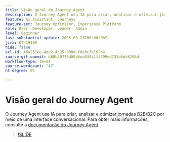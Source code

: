 ```yaml
---
title: Visão geral do Journey Agent
description: O Journey Agent usa IA para criar, analisar e otimizar jornadas B2B/B2C por meio de uma interface conversacional.
feature: AI Assistant, Journeys
feature-set: Journey Optimizer, Experience Platform
role: User, Developer, Leader, Admin
level: Beginner
last-substantial-update: 2025-09-23T00:00:00Z
jira: KT-19109
hide: false
exl-id: 46a251ce-4de2-4c35-800d-fdc6c3a162d4
source-git-commit: b88b40779d00d6ea939a11f799ed735e5dc6296d
workflow-type: tm+mt
source-wordcount: '47'
ht-degree: 0%

---
```


# Visão geral do Journey Agent

O Journey Agent usa IA para criar, analisar e otimizar jornadas B2B/B2C por meio de uma interface conversacional. Para obter mais informações, consulte a [documentação do Journey Agent](https://experienceleague.adobe.com/en/docs/experience-cloud-ai/experience-cloud-ai/agents/ajo-agent-analyze).

>[!SLIDE](journey-agent-overview)

